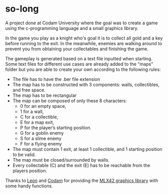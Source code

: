 # so-long
A project done at Codam University where the goal was to create a game using the c-programming language and a small graphics library.

In the game you play as a knight who's goal it is to collect all gold and a key before running to the exit. In the meanwhile, enemies are walking around to prevent you from obtaining your collectables and finishing the game.

The gameplay is generated based on a text file inputted when starting. Some text files for different use cases are already added to the "maps" folder but you are able to create your own according to the following rules:
- The file has to have the .ber file extension
- The map has to be constructed with 3 components: walls, collectibles, and free space.
- The map has to be rectangular
- The map can be composed of only these 8 characters:
  - 0 for an empty space,
  - 1 for a wall,
  - C for a collectible,
  - E for a map exit,
  - P for the player’s starting position.
  - G for a goblin enemy
  - S for a slime enemy
  - F for a flying enemy
- The map must contain 1 exit, at least 1 collectible, and 1 starting position to be valid.
- The map must be closed/surrounded by walls.
- Every collectable (C) and the exit (E) has to be reachable from the players position.

Thanks to [Leon](https://github.com/W2Wizard) and [Codam](https://www.codam.nl/) for providing the [MLX42 graphics library](https://github.com/codam-coding-college/MLX42) with some handy functions.
